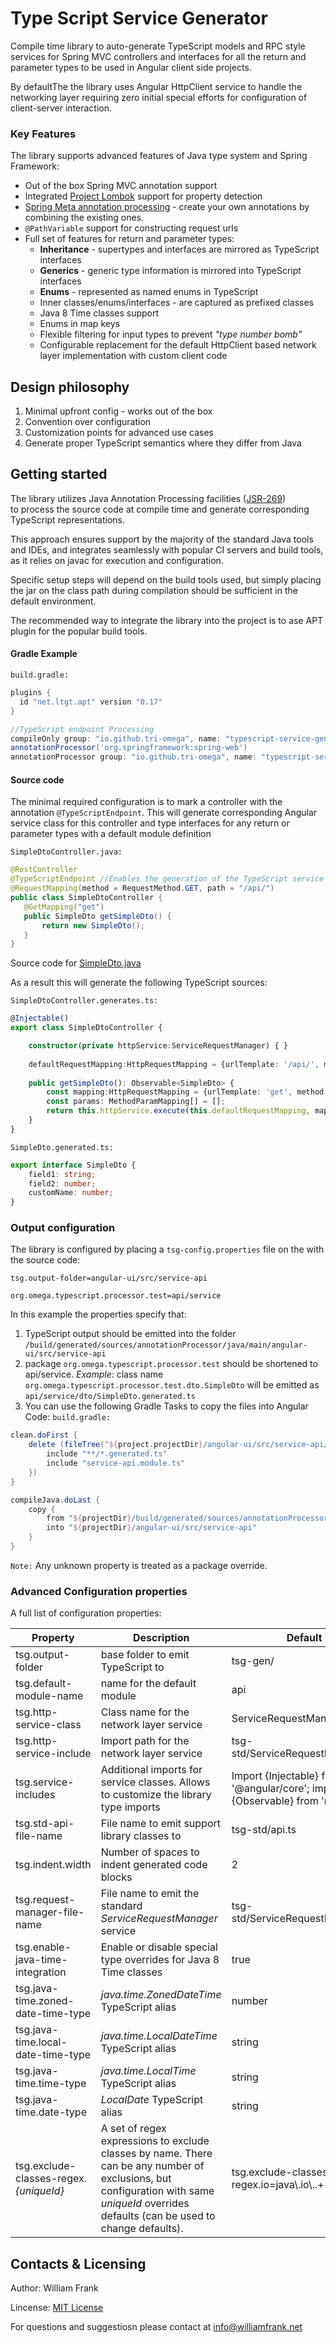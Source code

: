 # Type Script Service Generator
  
Compile time library to auto-generate TypeScript models and RPC style services for Spring MVC controllers and interfaces for all the return and parameter types
to be used in Angular client side projects.

By defaultThe the library uses Angular HttpClient service to handle the networking layer requiring zero initial special efforts for configuration of 
client-server interaction.

### Key Features

The library supports advanced features of Java type system and Spring Framework:
* Out of the box Spring MVC annotation support
* Integrated [Project Lombok](https://projectlombok.org/) support for property detection
* [Spring Meta annotation processing](https://github.com/spring-projects/spring-framework/wiki/Spring-Annotation-Programming-Model) 
        - create your own annotations by combining the existing ones.
* ```@PathVariable``` support for constructing request urls
* Full set of features for return and parameter types:
  * **Inheritance** - supertypes and interfaces are mirrored as TypeScript interfaces 
  * **Generics** - generic type information is mirrored into TypeScript interfaces
  * **Enums** - represented as named enums in TypeScript
  * Inner classes/enums/interfaces - are captured as prefixed classes
  * Java 8 Time classes support
  * Enums in map keys   
  * Flexible filtering for input types to prevent _"type number bomb"_
  * Configurable replacement for the default HttpClient based network layer implementation with custom client code 

## Design philosophy

1. Minimal upfront config - works out of the box
2. Convention over configuration
3. Customization points for advanced use cases
4. Generate proper TypeScript semantics where they differ from Java  

## Getting started

The library utilizes Java Annotation Processing facilities ([JSR-269](https://www.jcp.org/en/jsr/detail?id=269))  
to process the source code at compile time and generate corresponding TypeScript representations.

This approach ensures support by the majority of the standard Java tools and IDEs, and integrates seamlessly with popular
CI servers and build tools, as it relies on javac for execution and configuration.

Specific setup steps will depend on the build tools used, but simply placing the jar on the class path during compilation
should be sufficient in the default environment.

The recommended way to integrate the library into the project is to ase APT plugin for the popular build tools.

#### Gradle Example

````build.gradle:````
```groovy
plugins {
  id "net.ltgt.apt" version "0.17"
}

//TypeScript endpoint Processing
compileOnly group: "io.github.tri-omega", name: "typescript-service-generator", version: "0.2.4"
annotationProcessor('org.springframework:spring-web')
annotationProcessor group: "io.github.tri-omega", name: "typescript-service-generator", version: "0.2.4"
```

#### Source code 

The minimal required configuration is to mark a controller with the annotation ```@TypeScriptEndpoint```. This will generate
corresponding Angular service class for this controller and type interfaces for any return or parameter types with a default module definition 
   

```SimpleDtoController.java:```
```java
@RestController
@TypeScriptEndpoint //Enables the generation of the TypeScript service for this controller
@RequestMapping(method = RequestMethod.GET, path = "/api/")
public class SimpleDtoController {
   @GetMapping("get")
   public SimpleDto getSimpleDto() {
       return new SimpleDto();
   }
}
```

Source code for [SimpleDto.java](https://github.com/william-frank/typescript-service-generator/blob/master/src/test/resources/org/omega/typescript/processor/test/dto/SimpleDto.java)

As a result this will generate the following TypeScript sources:

```SimpleDtoController.generates.ts:```
```typescript
@Injectable()
export class SimpleDtoController {

    constructor(private httpService:ServiceRequestManager) { }
    
    defaultRequestMapping:HttpRequestMapping = {urlTemplate: '/api/', method: RequestMethod.GET};
    
    public getSimpleDto(): Observable<SimpleDto> {
        const mapping:HttpRequestMapping = {urlTemplate: 'get', method: RequestMethod.GET};
        const params: MethodParamMapping[] = [];
        return this.httpService.execute(this.defaultRequestMapping, mapping, params);
    }
}
```

```SimpleDto.generated.ts:```
```typescript
export interface SimpleDto {
	field1: string;
	field2: number;
	customName: number;
}
```

### Output configuration

The library is configured by placing a ```tsg-config.properties``` file on the with the source code:
```properties 
tsg.output-folder=angular-ui/src/service-api

org.omega.typescript.processor.test=api/service
```

In this example the properties specify that:
1. TypeScript output should be emitted into the folder ```/build/generated/sources/annotationProcessor/java/main/angular-ui/src/service-api``` 
2. package ```org.omega.typescript.processor.test``` should be shortened to api/service. _Example_: class name
    ```org.omega.typescript.processor.test.dto.SimpleDto``` will be emitted as ```api/service/dto/SimpleDto.generated.ts```
3. You can use the following Gradle Tasks to copy the files into Angular Code:
   ````build.gradle:````
```groovy
clean.doFirst {
    delete (fileTree("${project.projectDir}/angular-ui/src/service-api/") {
        include "**/*.generated.ts"
        include "service-api.module.ts"
    })
}

compileJava.doLast {
    copy {
        from "${projectDir}/build/generated/sources/annotationProcessor/java/main/angular-ui/src/service-api"
        into "${projectDir}/angular-ui/src/service-api"
    }
}
```

```Note:``` Any unknown property is treated as a package override. 
    
 ### Advanced Configuration properties
 
 A full list of configuration properties:
 
| Property      | Description           | Default   |
| --------------|-----------------------|-----------|
| tsg.output-folder | base folder to emit TypeScript to | tsg-gen/ | 
| tsg.default-module-name | name for the default module | api |
| tsg.http-service-class | Class name for the network layer service | ServiceRequestManager |
| tsg.http-service-include | Import path for the network layer service | tsg-std/ServiceRequestManager |
| tsg.service-includes | Additional imports for service classes. Allows to customize the library type imports | Import {Injectable} from '@angular/core'; import {Observable} from 'rxjs'; |
| tsg.std-api-file-name | File name to emit support library classes to | tsg-std/api.ts |
| tsg.indent.width | Number of spaces to indent generated code blocks | 2 |
| tsg.request-manager-file-name | File name to emit the standard _ServiceRequestManager_ service | tsg-std/ServiceRequestManager.ts |
| tsg.enable-java-time-integration | Enable or disable special type overrides for Java 8 Time classes | true |
| tsg.java-time.zoned-date-time-type | _java.time.ZonedDateTime_ TypeScript alias | number |
| tsg.java-time.local-date-time-type | _java.time.LocalDateTime_ TypeScript alias | string |
| tsg.java-time.time-type | _java.time.LocalTime_ TypeScript alias | string |
| tsg.java-time.date-type | _LocalDate_ TypeScript alias | string |
| tsg.exclude-classes-regex._{uniqueId}_ | A set of regex expressions to exclude classes by name. There can be any number of exclusions, but configuration with same _uniqueId_ overrides defaults (can be used to change defaults). | tsg.exclude-classes-regex.io=java\\.io\\..+ |

## Contacts & Licensing
Author: William Frank

Lincense: [MIT License](https://en.wikipedia.org/wiki/MIT_License)

For questions and suggestiosn please contact at [info@williamfrank.net](mailto:info@williamfrank.net)   